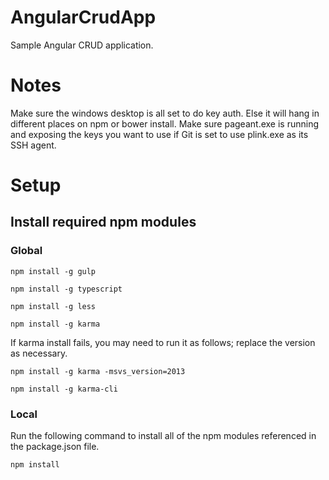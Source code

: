 # AngularCrudApp

Sample Angular CRUD application.

# Notes
Make sure the windows desktop is all set to do key auth.
Else it will hang in different places on npm or bower install.
Make sure pageant.exe is running and exposing the keys you want to use if Git is set to use plink.exe
as its SSH agent.

# Setup

## Install required npm modules

### Global

```
npm install -g gulp
```

```
npm install -g typescript
```

```
npm install -g less 
```

```
npm install -g karma 
```

If karma install fails, you may need to run it as follows; replace the version as necessary.

```
npm install -g karma -msvs_version=2013
```

```
npm install -g karma-cli
```

### Local

Run the following command to install all of the npm modules referenced in the package.json file.

```
npm install
```